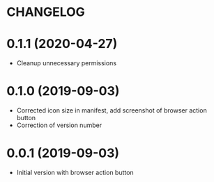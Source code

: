 CHANGELOG
=========

0.1.1 (2020-04-27)
==================
* Cleanup unnecessary permissions

0.1.0 (2019-09-03)
==================
* Corrected icon size in manifest, add screenshot of browser action button
* Correction of version number

0.0.1 (2019-09-03)
==================
* Initial version with browser action button
